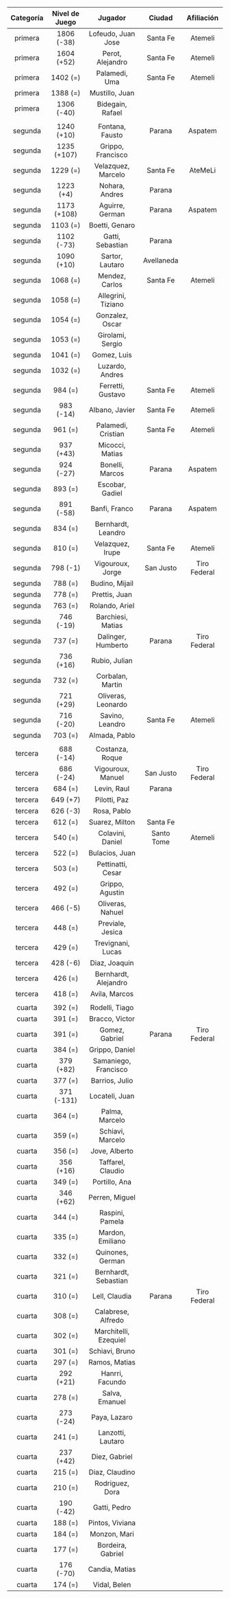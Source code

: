 |  Categoría  |  Nivel de Juego  |        Jugador        |   Ciudad   |  Afiliación  |
|:-----------:|:----------------:|:---------------------:|:----------:|:------------:|
|   primera   |    1806 (-38)    |  Lofeudo, Juan Jose   |  Santa Fe  |   Atemeli    |
|   primera   |    1604 (+52)    |   Perot, Alejandro    |  Santa Fe  |   Atemeli    |
|   primera   |     1402 (=)     |     Palamedi, Uma     |  Santa Fe  |   Atemeli    |
|   primera   |     1388 (=)     |    Mustillo, Juan     |            |              |
|   primera   |    1306 (-40)    |   Bidegain, Rafael    |            |              |
|             |                  |                       |            |              |
|   segunda   |    1240 (+10)    |    Fontana, Fausto    |   Parana   |   Aspatem    |
|   segunda   |   1235 (+107)    |   Grippo, Francisco   |            |              |
|   segunda   |     1229 (=)     |  Velazquez, Marcelo   |  Santa Fe  |   AteMeLi    |
|   segunda   |    1223 (+4)     |    Nohara, Andres     |   Parana   |              |
|   segunda   |   1173 (+108)    |    Aguirre, German    |   Parana   |   Aspatem    |
|   segunda   |     1103 (=)     |    Boetti, Genaro     |            |              |
|   segunda   |    1102 (-73)    |   Gatti, Sebastian    |   Parana   |              |
|   segunda   |    1090 (+10)    |    Sartor, Lautaro    | Avellaneda |              |
|   segunda   |     1068 (=)     |    Mendez, Carlos     |  Santa Fe  |   Atemeli    |
|   segunda   |     1058 (=)     |  Allegrini, Tiziano   |            |              |
|   segunda   |     1054 (=)     |    Gonzalez, Oscar    |            |              |
|   segunda   |     1053 (=)     |   Girolami, Sergio    |            |              |
|   segunda   |     1041 (=)     |      Gomez, Luis      |            |              |
|   segunda   |     1032 (=)     |    Luzardo, Andres    |            |              |
|   segunda   |     984 (=)      |   Ferretti, Gustavo   |  Santa Fe  |   Atemeli    |
|   segunda   |    983 (-14)     |    Albano, Javier     |  Santa Fe  |   Atemeli    |
|   segunda   |     961 (=)      |  Palamedi, Cristian   |  Santa Fe  |   Atemeli    |
|   segunda   |    937 (+43)     |    Micocci, Matias    |            |              |
|   segunda   |    924 (-27)     |    Bonelli, Marcos    |   Parana   |   Aspatem    |
|   segunda   |     893 (=)      |    Escobar, Gadiel    |            |              |
|   segunda   |    891 (-58)     |     Banfi, Franco     |   Parana   |   Aspatem    |
|   segunda   |     834 (=)      |  Bernhardt, Leandro   |            |              |
|   segunda   |     810 (=)      |   Velazquez, Irupe    |  Santa Fe  |   Atemeli    |
|   segunda   |     798 (-1)     |   Vigouroux, Jorge    | San Justo  | Tiro Federal |
|   segunda   |     788 (=)      |    Budino, Mijail     |            |              |
|   segunda   |     778 (=)      |     Prettis, Juan     |            |              |
|   segunda   |     763 (=)      |    Rolando, Ariel     |            |              |
|   segunda   |    746 (-19)     |   Barchiesi, Matias   |            |              |
|   segunda   |     737 (=)      |  Dalinger, Humberto   |   Parana   | Tiro Federal |
|   segunda   |    736 (+16)     |     Rubio, Julian     |            |              |
|   segunda   |     732 (=)      |   Corbalan, Martin    |            |              |
|   segunda   |    721 (+29)     |  Oliveras, Leonardo   |            |              |
|   segunda   |    716 (-20)     |    Savino, Leandro    |  Santa Fe  |   Atemeli    |
|   segunda   |     703 (=)      |     Almada, Pablo     |            |              |
|             |                  |                       |            |              |
|   tercera   |    688 (-14)     |    Costanza, Roque    |            |              |
|   tercera   |    686 (-24)     |   Vigouroux, Manuel   | San Justo  | Tiro Federal |
|   tercera   |     684 (=)      |      Levin, Raul      |   Parana   |              |
|   tercera   |     649 (+7)     |     Pilotti, Paz      |            |              |
|   tercera   |     626 (-3)     |      Rosa, Pablo      |            |              |
|   tercera   |     612 (=)      |    Suarez, Milton     |  Santa Fe  |              |
|   tercera   |     540 (=)      |   Colavini, Daniel    | Santo Tome |   Atemeli    |
|   tercera   |     522 (=)      |    Bulacios, Juan     |            |              |
|   tercera   |     503 (=)      |   Pettinatti, Cesar   |            |              |
|   tercera   |     492 (=)      |    Grippo, Agustin    |            |              |
|   tercera   |     466 (-5)     |   Oliveras, Nahuel    |            |              |
|   tercera   |     448 (=)      |   Previale, Jesica    |            |              |
|   tercera   |     429 (=)      |   Trevignani, Lucas   |            |              |
|   tercera   |     428 (-6)     |     Diaz, Joaquin     |            |              |
|   tercera   |     426 (=)      | Bernhardt, Alejandro  |            |              |
|   tercera   |     418 (=)      |     Avila, Marcos     |            |              |
|             |                  |                       |            |              |
|   cuarta    |     392 (=)      |    Rodelli, Tiago     |            |              |
|   cuarta    |     391 (=)      |    Bracco, Victor     |            |              |
|   cuarta    |     391 (=)      |    Gomez, Gabriel     |   Parana   | Tiro Federal |
|   cuarta    |     384 (=)      |    Grippo, Daniel     |            |              |
|   cuarta    |    379 (+82)     | Samaniego, Francisco  |            |              |
|   cuarta    |     377 (=)      |    Barrios, Julio     |            |              |
|   cuarta    |    371 (-131)    |    Locateli, Juan     |            |              |
|   cuarta    |     364 (=)      |    Palma, Marcelo     |            |              |
|   cuarta    |     359 (=)      |   Schiavi, Marcelo    |            |              |
|   cuarta    |     356 (=)      |     Jove, Alberto     |            |              |
|   cuarta    |    356 (+16)     |   Taffarel, Claudio   |            |              |
|   cuarta    |     349 (=)      |     Portillo, Ana     |            |              |
|   cuarta    |    346 (+62)     |    Perren, Miguel     |            |              |
|   cuarta    |     344 (=)      |    Raspini, Pamela    |            |              |
|   cuarta    |     335 (=)      |   Mardon, Emiliano    |            |              |
|   cuarta    |     332 (=)      |   Quinones, German    |            |              |
|   cuarta    |     321 (=)      | Bernhardt, Sebastian  |            |              |
|   cuarta    |     310 (=)      |     Lell, Claudia     |   Parana   | Tiro Federal |
|   cuarta    |     308 (=)      |  Calabrese, Alfredo   |            |              |
|   cuarta    |     302 (=)      | Marchitelli, Ezequiel |            |              |
|   cuarta    |     301 (=)      |    Schiavi, Bruno     |            |              |
|   cuarta    |     297 (=)      |     Ramos, Matias     |            |              |
|   cuarta    |    292 (+21)     |    Hanrri, Facundo    |            |              |
|   cuarta    |     278 (=)      |    Salva, Emanuel     |            |              |
|   cuarta    |    273 (-24)     |     Paya, Lazaro      |            |              |
|   cuarta    |     241 (=)      |   Lanzotti, Lautaro   |            |              |
|   cuarta    |    237 (+42)     |     Diez, Gabriel     |            |              |
|   cuarta    |     215 (=)      |    Diaz, Claudino     |            |              |
|   cuarta    |     210 (=)      |    Rodriguez, Dora    |            |              |
|   cuarta    |    190 (-42)     |     Gatti, Pedro      |            |              |
|   cuarta    |     188 (=)      |    Pintos, Viviana    |            |              |
|   cuarta    |     184 (=)      |     Monzon, Mari      |            |              |
|   cuarta    |     177 (=)      |   Bordeira, Gabriel   |            |              |
|   cuarta    |    176 (-70)     |    Candia, Matias     |            |              |
|   cuarta    |     174 (=)      |     Vidal, Belen      |            |              |